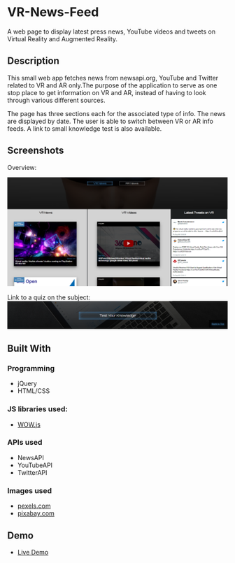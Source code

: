# VR-News-Feed
A web page to display latest press news, YouTube videos and tweets on Virtual Reality and Augmented Reality.


## Description
This small web app fetches news from newsapi.org, YouTube and Twitter related to VR and AR only.The purpose of the application to serve as one stop place to get information on VR and AR, instead of having to look through various different sources. 

The page has three sections each for the associated type of info. The news are displayed by date. The user is able to switch between VR or AR info feeds. A link to small knowledge test is also available.

## Screenshots
Overview:

![overview](img/screen_overview.png)

Link to a quiz on the subject:
![test](img/screen_test.png)

## Built With
### Programming
* jQuery
* HTML/CSS
### JS libraries used:
* [WOW.js](https://github.com/graingert/WOW)
### APIs used
* NewsAPI
* YouTubeAPI
* TwitterAPI
### Images used
* [pexels.com](https://www.pexels.com/)
* [pixabay.com](https://pixabay.com/)

## Demo

 * [Live Demo](https://vansky17.github.io/VR-Info-Feed/)

